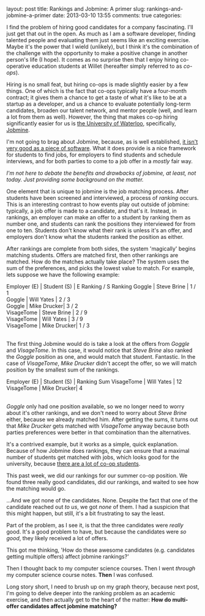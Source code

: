 layout: post
title: Rankings and Jobmine: A primer
slug: rankings-and-jobmine-a-primer
date: 2013-03-10 13:55
comments: true
categories: 

I find the problem of hiring good candidates for a company fascinating. I'll just get that out in the open. As much as I am a software developer, finding talented people and evaluating them just seems like an exciting exercise. Maybe it's the power that I wield (unlikely), but I think it's the combination of the challenge with the opportunity to make a positive change in another person's life (I hope). It comes as no surprise then that I enjoy hiring co-operative education students at Willet (hereafter simply referred to as *co-ops*).

Hiring is no small feat, but hiring co-ops is made slightly easier by a few things. One of which is the fact that co-ops typically have a four-month contract; it gives them a chance to get a taste of what it's like to be at a startup as a developer, and us a chance to evaluate potentially long-term candidates, broaden our talent network, and mentor people (well, and learn a lot from them as well). However, the thing that makes co-op hiring significantly easier for us is [the University of Waterloo](http://uwaterloo.ca), specifically, [Jobmine](https://uwaterloo.ca/jobmine/).

I'm not going to brag about Jobmine, because, as is well established, [it isn't very good as a piece of software](https://www.google.ca/search?q=jobmine+sucks). What it does provide is a nice framework for students to find jobs, for employers to find students and schedule interviews, and for both parties to come to a job offer in a *mostly* fair way.

*I'm not here to debate the benefits and drawbacks of jobmine, at least, not today. Just providing some background on the matter.*

One element that is unique to jobmine is the job matching process. After students have been screened and interviewed, a process of *ranking* occurs. This is an interesting contrast to how events play out outside of jobmine: typically, a job offer is made to a candidate, and that's it. Instead, in rankings, an employer can make an offer to a student by ranking them as number one, and students can rank the positions they interviewed for from one to ten. Students don't know what their rank is unless it's an offer, and employers don't know what the students ranked the position as either.

After rankings are complete from both sides, the system 'magically' begins matching students. Offers are matched first, then other rankings are matched. How do the matches actually take place? The system uses the sum of the preferences, and picks the lowest value to match. For example, lets suppose we have the following example:

 Employer (E) | Student (S) | E Ranking / S Ranking 
 Goggle       | Steve Brine | 1 / 1                 
 Goggle       | Will Yates  | 2 / 3                 
 Goggle       | Mike Drucker| 3 / 2                 
 VisageTome   | Steve Brine | 2 / 9                 
 VisageTome   | Will Yates  | 3 / 9                 
 VisageTome   | Mike Drucker| 1 / 3                 
<br/>

The first thing Jobmine would do is take a look at the offers from *Goggle* and *VisageTome*. In this case, it would notice that *Steve Brine* also ranked the *Goggle* position as one, and would match that student. Fantastic. In the case of *VisageTome*, *Mike Drucker* didn't accept the offer, so we will match position by the smallest sum of the rankings.

 Employer (E) | Student (S) | Ranking Sum 
 VisageTome   | Will Yates  | 12                    
 VisageTome   | Mike Drucker| 4                     
<br/>

*Goggle* only had one position available, so we no longer need to worry about it's other rankings, and we don't need to worry about *Steve Brine* either, because we already matched him. After getting the sums, it turns out that *Mike Drucker* gets matched with *VisageTome* anyway because both parties preferences were better in that combination than the alternatives.

It's a contrived example, but it works as a simple, quick explanation. Because of how Jobmine does rankings, they can ensure that a maximal number of students get matched with jobs, which looks good for the university, because [there are a lot of co-op students](http://findoutmore.uwaterloo.ca/coop/).

This past week, we did our rankings for our summer co-op position. We found three really good candidates, did our rankings, and waited to see how the matching would go.

...And we got none of the candidates. None. Despite the fact that one of the candidate reached out *to us*, we got *none* of them. I had a suspicion that this might happen, but still, it's a bit frustrating to say the least.

Part of the problem, as I see it, is that the three candidates were *really* good. It's a good problem to have, but because the candidates were *so good*, they likely received a lot of offers.

This got me thinking, 'How do these awesome candidates (e.g. candidates getting multiple offers) affect jobmine rankings?'

Then I thought back to my computer science courses. Then I went *through* my computer science course notes. **Then** I was confused.

Long story short, I need to brush up on my graph theory, because next post, I'm going to delve deeper into the ranking problem as an academic exercise, and then actually get to the heart of the matter: **How do multi-offer candidates affect jobmine matching?**
